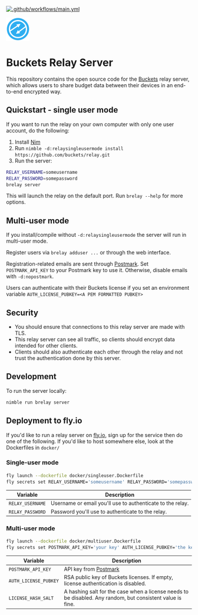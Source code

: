 [![.github/workflows/main.yml](https://github.com/buckets/relay/actions/workflows/main.yml/badge.svg)](https://github.com/buckets/relay/actions/workflows/main.yml)

![Buckets Relay Server Logo](./src/static/favicon.png)

# Buckets Relay Server

This repository contains the open source code for the [Buckets](https://www.budgetwithbuckets.com) relay server, which allows users to share budget data between their devices in an end-to-end encrypted way.

## Quickstart - single user mode

If you want to run the relay on your own computer with only one user account, do the following:

1. Install [Nim](https://nim-lang.org/)
2. Run `nimble -d:relaysingleusermode install https://github.com/buckets/relay.git`
3. Run the server:

```sh
RELAY_USERNAME=someusername
RELAY_PASSWORD=somepassword
brelay server
```

This will launch the relay on the default port. Run `brelay --help` for more options.

## Multi-user mode

If you install/compile without `-d:relaysingleusermode` the server will run in multi-user mode.

Register users via `brelay adduser ...` or through the web interface.

Registration-related emails are sent through [Postmark](https://postmarkapp.com/). Set `POSTMARK_API_KEY` to your Postmark key to use it. Otherwise, disable emails with `-d:nopostmark`.

Users can authenticate with their Buckets license if you set an environment variable `AUTH_LICENSE_PUBKEY=<A PEM FORMATTED PUBKEY>`

## Security

- You should ensure that connections to this relay server are made with TLS.
- This relay server can see all traffic, so clients should encrypt data intended for other clients.
- Clients should also authenticate each other through the relay and not trust the authentication done by this server.

## Development

To run the server locally:

```sh
nimble run brelay server
```

## Deployment to fly.io

If you'd like to run a relay server on [fly.io](https://fly.io/), sign up for the service then do one of the following. If you'd like to host somewhere else, look at the Dockerfiles in `docker/`

### Single-user mode

```sh
fly launch --dockerfile docker/singleuser.Dockerfile
fly secrets set RELAY_USERNAME='someusername' RELAY_PASSWORD='somepassword'
```

| Variable | Description |
|---|---|
| `RELAY_USERNAME` | Username or email you'll use to authenticate to the relay. |
| `RELAY_PASSWORD` | Password you'll use to authenticate to the relay. |

### Multi-user mode

```sh
fly launch --dockerfile docker/multiuser.Dockerfile
fly secrets set POSTMARK_API_KEY='your key' AUTH_LICENSE_PUBKEY='the key' LICENSE_HASH_SALT='choose something here'
```

| Variable | Description |
|---|---|
| `POSTMARK_API_KEY` | API key from [Postmark](https://postmarkapp.com/) |
| `AUTH_LICENSE_PUBKEY` | RSA public key of Buckets licenses. If empty, license authentication is disabled. |
| `LICENSE_HASH_SALT` | A hashing salt for the case when a license needs to be disabled. Any random, but consistent value is fine. |
